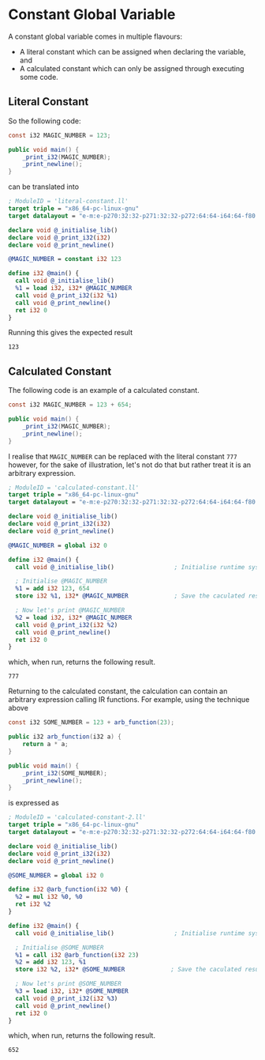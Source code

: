 # Constant Global Variable

A constant global variable comes in multiple flavours:

- A literal constant which can be assigned when declaring the variable, and
- A calculated constant which can only be assigned through executing some code.

## Literal Constant

So the following code:

```java
const i32 MAGIC_NUMBER = 123;

public void main() {
    _print_i32(MAGIC_NUMBER);
    _print_newline();
}
```

can be translated into

```llvm
; ModuleID = 'literal-constant.ll'
target triple = "x86_64-pc-linux-gnu"
target datalayout = "e-m:e-p270:32:32-p271:32:32-p272:64:64-i64:64-f80:128-n8:16:32:64-S128"

declare void @_initialise_lib()
declare void @_print_i32(i32)
declare void @_print_newline()

@MAGIC_NUMBER = constant i32 123

define i32 @main() {
  call void @_initialise_lib()
  %1 = load i32, i32* @MAGIC_NUMBER
  call void @_print_i32(i32 %1)
  call void @_print_newline()
  ret i32 0
}
```

Running this gives the expected result

```
123
```

## Calculated Constant

The following code is an example of a calculated constant.

```java
const i32 MAGIC_NUMBER = 123 + 654;

public void main() {
    _print_i32(MAGIC_NUMBER);
    _print_newline();
}
```

I realise that `MAGIC_NUMBER` can be replaced with the literal constant `777` however, for the sake of illustration, let's not do that but rather treat it is an arbitrary expression.

```llvm
; ModuleID = 'calculated-constant.ll'
target triple = "x86_64-pc-linux-gnu"
target datalayout = "e-m:e-p270:32:32-p271:32:32-p272:64:64-i64:64-f80:128-n8:16:32:64-S128"

declare void @_initialise_lib()
declare void @_print_i32(i32)
declare void @_print_newline()

@MAGIC_NUMBER = global i32 0

define i32 @main() {
  call void @_initialise_lib()                 ; Initialise runtime system

  ; Initialise @MAGIC_NUMBER
  %1 = add i32 123, 654
  store i32 %1, i32* @MAGIC_NUMBER             ; Save the caculated result to @MAGIC_NUMBER

  ; Now let's print @MAGIC_NUMBER
  %2 = load i32, i32* @MAGIC_NUMBER
  call void @_print_i32(i32 %2)
  call void @_print_newline()
  ret i32 0
}
```

which, when run, returns the following result.

```
777
```

Returning to the calculated constant, the calculation can contain an arbitrary expression calling IR functions.  For example, using the technique above

```java
const i32 SOME_NUMBER = 123 + arb_function(23);

public i32 arb_function(i32 a) {
    return a * a;
}

public void main() {
    _print_i32(SOME_NUMBER);
    _print_newline();
}
```

is expressed as

```llvm
; ModuleID = 'calculated-constant-2.ll'
target triple = "x86_64-pc-linux-gnu"
target datalayout = "e-m:e-p270:32:32-p271:32:32-p272:64:64-i64:64-f80:128-n8:16:32:64-S128"

declare void @_initialise_lib()
declare void @_print_i32(i32)
declare void @_print_newline()

@SOME_NUMBER = global i32 0

define i32 @arb_function(i32 %0) {
  %2 = mul i32 %0, %0
  ret i32 %2
}

define i32 @main() {
  call void @_initialise_lib()                 ; Initialise runtime system

  ; Initialise @SOME_NUMBER
  %1 = call i32 @arb_function(i32 23)
  %2 = add i32 123, %1
  store i32 %2, i32* @SOME_NUMBER             ; Save the caculated result to @SOME_NUMBER

  ; Now let's print @SOME_NUMBER
  %3 = load i32, i32* @SOME_NUMBER
  call void @_print_i32(i32 %3)
  call void @_print_newline()
  ret i32 0
}
```

which, when run, returns the following result.

```
652
```
